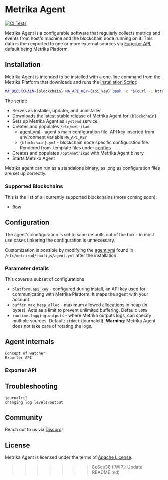 # Metrika Agent
[![CI Tests](https://github.com/Metrika-Inc/agent/actions/workflows/ci.yml/badge.svg?branch=v0%2Fmaster)](https://github.com/Metrika-Inc/agent/actions/workflows/ci.yml)

Metrika Agent is a configurable software that regularly collects metrics and events from host's machine and the blockchain node running on it. This data is then exported to one or more external sources via [Exporter API](#exporter-api), default being Metrika Platform.

## Installation
Metrika Agent is intended to be installed with a one-line command from the Metrika Platform that downloads and runs the [Installation Script](install.sh):
```bash
MA_BLOCKCHAIN={blockchain} MA_API_KEY={api_key} bash -c "$(curl -L https://raw.githubusercontent.com/Metrika-Inc/agent/v0/master/install.sh)"
```
The script:
* Serves as installer, updater, and uninstaller
* Downloads the latest stable release of Metrika Agent for `{blockchain}`
* Sets up Metrika Agent as `systemd` service
* Creates and populates `/etc/metrikad`:
  * [agent.yml](configs/agent.yml) - agent's main configuration file. API key inserted from environment variable `MA_API_KEY`
  * `{blockchain}.yml` - blockchain node specific configuration file. Rendered from .template files under [configs](configs/)
* Creates and populates `/opt/metrikad` with Metrika Agent binary
* Starts Metrika Agent

Metrika agent can run as a standalone binary, as long as configuration files are set up correctly.

### Supported Blockchains
This is the list of all currently supported blockchains (more coming soon):
* [flow](https://flow.com/)

## Configuration
The agent's configuration is set to sane defaults out of the box - in most use cases tinkering the configuration is unnecessary. 

Customization is possible by modifying the [agent.yml](configs/agent.yml) found in `/etc/metrikad/configs/agent.yml` after the installation.

### Parameter details
This covers a subset of configurations 
* `platform.api_key` - configured during install, an API key used for communicating with Metrika Platform. It maps the agent with your account.
* `buffer.max_heap_alloc` - maximum allowed allocations in heap (in bytes). Acts as a limit to prevent unlimited buffering. Default: `50MB`
* `runtime.logging.outputs` - where Metrika outputs logs, can specify multiple sources. Default: `stdout` (journalctl). **Warning**: Metrika Agent does not take care of rotating the logs.


## Agent internals
```
Concept of watcher
Exporter API
```
### Exporter API

## Troubleshooting
```
journalctl
changing log levels/output
```
## Community
Reach out to us via [Discord](https://discord.gg/3tczKjK3ST)!

## License
Metrika Agent is licensed under the terms of [Apache License](LICENSE).
>>>>>>> 8e6ce38 ([WIP]: Update README.md)
